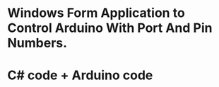 # Windows Form Application to Control Arduino With Port And Pin Numbers.
# C# code + Arduino code  
